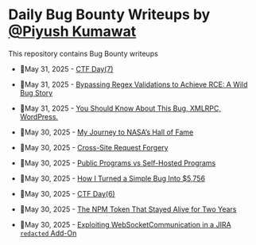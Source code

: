 # Daily Bug Bounty Writeups by [@Piyush Kumawat](https://twitter.com/piyush_supiy) 
This repository contains Bug Bounty writeups

<!-- BLOG-POST-LIST:START -->
 - 💯May 31, 2025 - [CTF Day&lpar;7&rpar;](https://medium.com/@ahmednarmer1/ctf-day-7-58d2feb3b6a2?source=rss------bug_bounty-5) 

 - 💯May 31, 2025 - [Bypassing Regex Validations to Achieve RCE: A Wild Bug Story](https://infosecwriteups.com/bypassing-regex-validations-to-achieve-rce-a-wild-bug-story-6476faccbc23?source=rss------bug_bounty-5) 

 - 💯May 31, 2025 - [You Should Know About This Bug, XMLRPC, WordPress.](https://medium.com/@Charon19d/you-should-know-about-this-bug-xmlrpc-wordpress-4604e29a8908?source=rss------bug_bounty-5) 

 - 💯May 30, 2025 - [My Journey to NASA’s Hall of Fame](https://infosecwriteups.com/my-journey-to-nasas-hall-of-fame-6e680736f557?source=rss------bug_bounty-5) 

 - 💯May 30, 2025 - [Cross-Site Request Forgery](https://medium.com/@sangpalisha/cross-site-request-forgery-820e0b2f20d6?source=rss------bug_bounty-5) 

 - 💯May 30, 2025 - [Public Programs vs Self-Hosted Programs](https://cybersecuritywriteups.com/public-programs-vs-self-hosted-programs-f0e1801fd042?source=rss------bug_bounty-5) 

 - 💯May 30, 2025 - [How I Turned a Simple Bug Into $5,756](https://medium.com/@ibtissamhammadi1/how-i-turned-a-simple-bug-into-5-756-19b176312060?source=rss------bug_bounty-5) 

 - 💯May 30, 2025 - [CTF Day&lpar;6&rpar;](https://medium.com/@ahmednarmer1/ctf-day-6-9ab92dec9346?source=rss------bug_bounty-5) 

 - 💯May 30, 2025 - [The NPM Token That Stayed Alive for Two Years](https://medium.com/@arshadkazmi42/the-npm-token-that-stayed-alive-for-two-years-379d8d7be068?source=rss------bug_bounty-5) 

 - 💯May 30, 2025 - [Exploiting WebSocketCommunication in a JIRA `redacted` Add-On](https://medium.com/@UpdateLap/exploiting-websocketcommunication-in-a-jira-redacted-add-on-1440fba174b5?source=rss------bug_bounty-5) 
<!-- BLOG-POST-LIST:END -->
